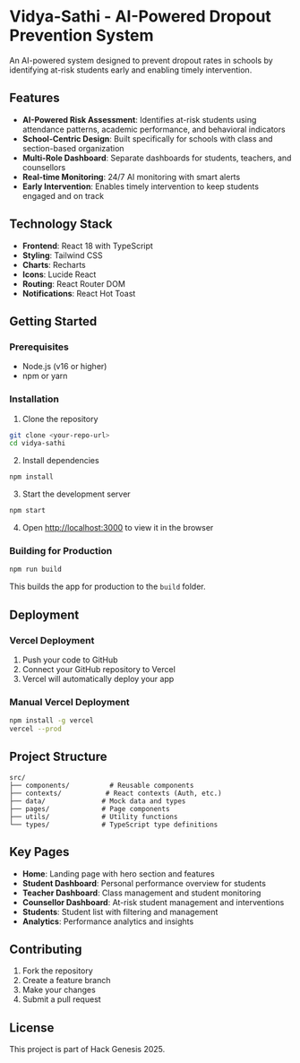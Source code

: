 # Vidya-Sathi - AI-Powered Dropout Prevention System

An AI-powered system designed to prevent dropout rates in schools by identifying at-risk students early and enabling timely intervention.

## Features

- **AI-Powered Risk Assessment**: Identifies at-risk students using attendance patterns, academic performance, and behavioral indicators
- **School-Centric Design**: Built specifically for schools with class and section-based organization
- **Multi-Role Dashboard**: Separate dashboards for students, teachers, and counsellors
- **Real-time Monitoring**: 24/7 AI monitoring with smart alerts
- **Early Intervention**: Enables timely intervention to keep students engaged and on track

## Technology Stack

- **Frontend**: React 18 with TypeScript
- **Styling**: Tailwind CSS
- **Charts**: Recharts
- **Icons**: Lucide React
- **Routing**: React Router DOM
- **Notifications**: React Hot Toast

## Getting Started

### Prerequisites

- Node.js (v16 or higher)
- npm or yarn

### Installation

1. Clone the repository
```bash
git clone <your-repo-url>
cd vidya-sathi
```

2. Install dependencies
```bash
npm install
```

3. Start the development server
```bash
npm start
```

4. Open [http://localhost:3000](http://localhost:3000) to view it in the browser

### Building for Production

```bash
npm run build
```

This builds the app for production to the `build` folder.

## Deployment

### Vercel Deployment

1. Push your code to GitHub
2. Connect your GitHub repository to Vercel
3. Vercel will automatically deploy your app

### Manual Vercel Deployment

```bash
npm install -g vercel
vercel --prod
```

## Project Structure

```
src/
├── components/          # Reusable components
├── contexts/           # React contexts (Auth, etc.)
├── data/              # Mock data and types
├── pages/             # Page components
├── utils/             # Utility functions
└── types/             # TypeScript type definitions
```

## Key Pages

- **Home**: Landing page with hero section and features
- **Student Dashboard**: Personal performance overview for students
- **Teacher Dashboard**: Class management and student monitoring
- **Counsellor Dashboard**: At-risk student management and interventions
- **Students**: Student list with filtering and management
- **Analytics**: Performance analytics and insights

## Contributing

1. Fork the repository
2. Create a feature branch
3. Make your changes
4. Submit a pull request

## License

This project is part of Hack Genesis 2025.
